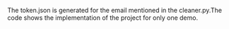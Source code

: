 The token.json is generated for the email mentioned in the cleaner.py.The code shows the implementation of the project for only one demo.
